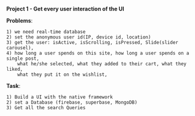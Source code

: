 **Project 1 - Get every user interaction of the UI**

**Problems**:

	1) we need real-time database 
	2) set the anonymous user id(IP, device id, location)
	3) get the user: isActive, isScrolling, isPressed, Slide(slider carousel),
	4) how long a user spends on this site, how long a user spends on a single post,
		what he/she selected, what they added to their cart, what they liked,
		what they put it on the wishlist,

**Task**:

	1) Build a UI with the native framework
	2) set a Database (firebase, superbase, MongoDB)
	3) Get all the search Queries 

